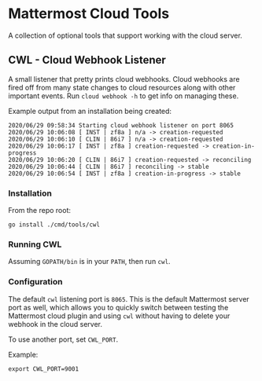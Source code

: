 # Mattermost Cloud Tools

A collection of optional tools that support working with the cloud server.

## CWL - Cloud Webhook Listener

A small listener that pretty prints cloud webhooks. Cloud webhooks are fired off from many state changes to cloud resources along with other important events. Run `cloud webhook -h` to get info on managing these.

Example output from an installation being created:

```
2020/06/29 09:58:34 Starting cloud webhook listener on port 8065
2020/06/29 10:06:08 [ INST | zf8a ] n/a -> creation-requested
2020/06/29 10:06:10 [ CLIN | 86i7 ] n/a -> creation-requested
2020/06/29 10:06:17 [ INST | zf8a ] creation-requested -> creation-in-progress
2020/06/29 10:06:20 [ CLIN | 86i7 ] creation-requested -> reconciling
2020/06/29 10:06:44 [ CLIN | 86i7 ] reconciling -> stable
2020/06/29 10:06:54 [ INST | zf8a ] creation-in-progress -> stable
```

### Installation

From the repo root:

```
go install ./cmd/tools/cwl
```

### Running CWL

Assuming `GOPATH/bin` is in your `PATH`, then run `cwl`.

### Configuration

The default `cwl` listening port is `8065`. This is the default Mattermost server port as well, which allows you to quickly switch between testing the Mattermost cloud plugin and using `cwl` without having to delete your webhook in the cloud server.

To use another port, set `CWL_PORT`.

Example:

```
export CWL_PORT=9001
```
